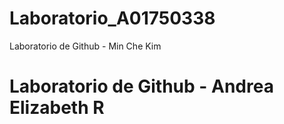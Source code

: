 # Laboratorio_A01750338
Laboratorio de Github - Min Che Kim
# Laboratorio de Github - Andrea Elizabeth R
